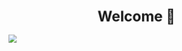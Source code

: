 <div align="center">
<h1 align="center">Welcome 👋</h1>
</div>

<img src="https://github.com/user-attachments/assets/8520ed75-e5f1-4c4a-8601-14e685c5cf78">
